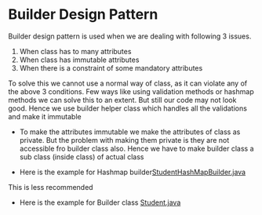 # Builder Design Pattern

Builder design pattern is used when we are dealing with following 3 issues.
1. When class has to many attributes
2. When class has immutable attributes
3. When there is a constraint of some mandatory attributes


To solve this we cannot use a normal way of class, as it can violate any of the above 3 conditions. Few ways like using validation methods or hashmap methods we can solve this to an extent. But still our code may not look good. 
Hence we use builder helper class which handles all the validations and make it immutable
- To make the attributes immutable we make the attributes of class as private. But the problem with making them private is they are not accessible fro builder class also. Hence we have to make builder class a sub class (inside class) of actual class


- Here is the example for Hashmap builder[StudentHashMapBuilder.java](./src/main/java/Creational/Builder/StudentHashMapBuilder.java)

This is less recommended 

- Here is the example for Builder class [Student.java](./src/main/java/Creational/Builder/Student.java)


